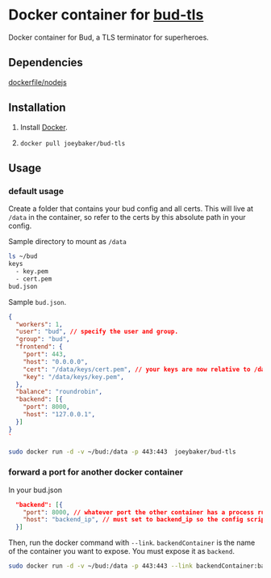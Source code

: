 # Docker container for [bud-tls](https://github.com/indutny/bud)

Docker container for Bud, a TLS terminator for superheroes.

## Dependencies

[dockerfile/nodejs](https://github.com/dockerfile/nodejs)

## Installation

1. Install [Docker](https://www.docker.io/).

2. `docker pull joeybaker/bud-tls`

## Usage
### default usage
Create a folder that contains your bud config and all certs. This will live at `/data` in the container, so refer to the certs by this absolute path in your config.

Sample directory to mount as `/data`
```bash
ls ~/bud
keys
  - key.pem
  - cert.pem
bud.json
```

Sample `bud.json`.
```json
{
  "workers": 1,
  "user": "bud", // specify the user and group.
  "group": "bud",
  "frontend": {
    "port": 443,
    "host": "0.0.0.0",
    "cert": "/data/keys/cert.pem", // your keys are now relative to /data
    "key": "/data/keys/key.pem",
  },
  "balance": "roundrobin",
  "backend": [{
    "port": 8000,
    "host": "127.0.0.1",
  }]
}
`
```

```bash
sudo docker run -d -v ~/bud:/data -p 443:443  joeybaker/bud-tls
```

### forward a port for another docker container
In your bud.json
```json
  "backend": [{
    "port": 8000, // whatever port the other container has a process running on
    "host": "backend_ip", // must set to backend_ip so the config script can dynamically replace this with the other container's ip
  }]
```

Then, run the docker command with `--link`. `backendContainer` is the name of the container you want to expose. You must expose it as `backend`.
```bash
sudo docker run -d -v ~/bud:/data -p 443:443 --link backendContainer:backend joeybaker/bud-tls
```
